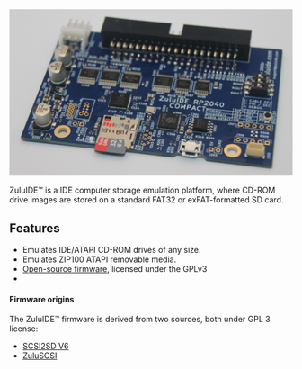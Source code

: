 <img src="assets/img/ZuluIDE-RP2040-Compact-Rev2023d.jpg" alt="ZuluIDE Compact RP2040 PCB">


ZuluIDE™ is a IDE computer storage emulation platform, where CD-ROM drive images are stored on a standard FAT32 or exFAT-formatted SD card.

## Features

* Emulates IDE/ATAPI CD-ROM drives of any size.
* Emulates ZIP100 ATAPI removable media.
* [Open-source firmware](https://github.com/zuluIDE/zuluIDE-firmware), licensed under the GPLv3
* 
#### Firmware origins

The ZuluIDE™ firmware is derived from two sources, both under GPL 3 license:

* [SCSI2SD V6](http://www.codesrc.com/gitweb/index.cgi?p=SCSI2SD-V6.git;a=summary)
* [ZuluSCSI](https://github.com/zuluscsi/ZuluSCSI-firmware)

